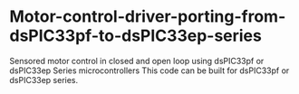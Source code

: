 # Motor-control-driver-porting-from-dsPIC33pf-to-dsPIC33ep-series
Sensored motor control in closed and open loop using dsPIC33pf or dsPIC33ep Series microcontrollers
This code can be built for dsPIC33pf or dsPIC33ep series.
